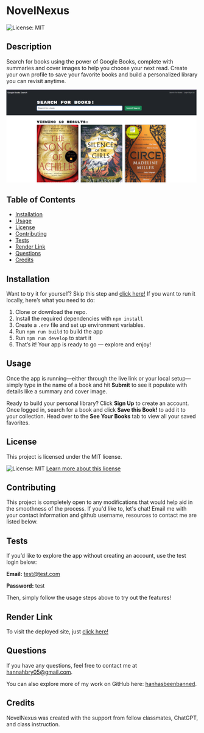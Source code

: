 
# NovelNexus
  ![License: MIT](https://img.shields.io/badge/License-MIT-yellow.svg)

  ## Description 
Search for books using the power of Google Books, complete with summaries and cover images to help you choose your next read. Create your own profile to save your favorite books and build a personalized library you can revisit anytime.

<img src="client/public/NovelNexusPic.PNG" alt="NovelNexus Screenshot" width="500"/>

 ## Table of Contents 
- [Installation](#installation) 
- [Usage](#usage)
- [License](#license)
- [Contributing](#contributing)
- [Tests](#tests)
- [Render Link](#render-link)
- [Questions](#questions)
- [Credits](#credits)
  
## Installation 
Want to try it for yourself? Skip this step and [click here!](https://novelnexus-d5zy.onrender.com)
If you want to run it locally, here’s what you need to do:
1. Clone or download the repo.
2. Install the required dependencies with ``npm install``
3. Create a ``.env`` file and set up environment variables.
4. Run ``npm run build`` to build the app
5. Run ``npm run develop`` to start it
6. That’s it! Your app is ready to go — explore and enjoy!


## Usage 
Once the app is running—either through the live link or your local setup—simply type in the name of a book and hit **Submit** to see it populate with details like a summary and cover image.

Ready to build your personal library? Click **Sign Up** to create an account. Once logged in, search for a book and click **Save this Book!** to add it to your collection. Head over to the **See Your Books** tab to view all your saved favorites.



## License
This project is licensed under the MIT license.

![License: MIT](https://img.shields.io/badge/License-MIT-yellow.svg)
[Learn more about this license](https://opensource.org/licenses/MIT)

  ## Contributing
  This project is completely open to any modifications that would help aid in the smoothness of the process. If you'd like to, let's chat! Email me with your contact information and github username, resources to contact me are listed below.

  ## Tests
  If you’d like to explore the app without creating an account, use the test login below:

  **Email:** test@test.com
  
  **Password:** test

Then, simply follow the usage steps above to try out the features!

  ## Render Link
  To visit the deployed site, just [click here!](https://novelnexus-d5zy.onrender.com)   

  ## Questions
  If you have any questions, feel free to contact me at [hannahbry05@gmail.com](mailto:hannahbry05@gmail.com).
  
  You can also explore more of my work on GitHub here: [hanhasbeenbanned](https://github.com/hanhasbeenbanned).

  ## Credits 
  NovelNexus was created with the support from fellow classmates, ChatGPT, and class instruction.
  
